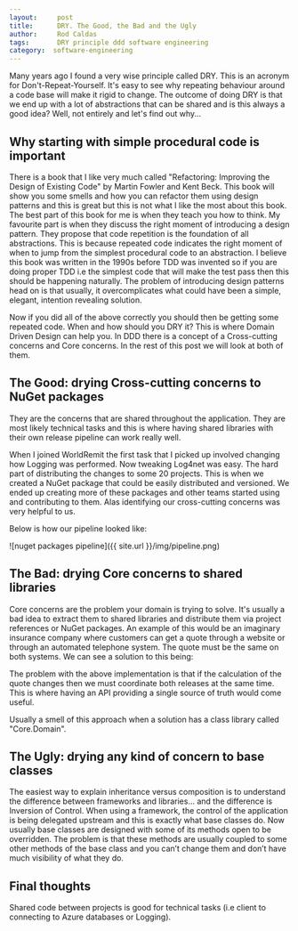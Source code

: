 ```yaml
---
layout:     post
title:      DRY. The Good, the Bad and the Ugly
author:     Rod Caldas
tags: 		DRY principle ddd software engineering
category:  software-engineering
---
```

<!-- Start Writing Below in Markdown -->

Many years ago I found a very wise principle called DRY. This is an acronym for Don't-Repeat-Yourself. It's easy to see why repeating behaviour around a code base will make it rigid to change. The outcome of doing DRY is that we end up with a lot of abstractions that can be shared and is this always a good idea? Well, not entirely and let's find out why...

## Why starting with simple procedural code is important

There is a book that I like very much called "Refactoring: Improving the Design of Existing Code" by Martin Fowler and Kent Beck. This book will show you some smells and how you can refactor them using design patterns and this is great but this is not what I like the most about this book. The best part of this book for me is when they teach you how to think. My favourite part is when they discuss the right moment of introducing a design pattern. They propose that code repetition is the foundation of all abstractions. This is because repeated code indicates the right moment of when to jump from the simplest procedural code to an abstraction. I believe this book was written in the 1990s before TDD was invented so if you are doing proper TDD i.e the simplest code that will make the test pass then this should be happening naturally. The problem of introducing design patterns head on is that usually, it overcomplicates what could have been a simple, elegant, intention revealing solution.

Now if you did all of the above correctly you should then be getting some repeated code. When and how should you DRY it? This is where Domain Driven Design can help you. In DDD there is a concept of a Cross-cutting concerns and Core concerns. In the rest of this post we will look at both of them.

## The Good: drying Cross-cutting concerns to NuGet packages

They are the concerns that are shared throughout the application. They are most likely technical tasks and this is where having shared libraries with their own release pipeline can work really well.

When I joined WorldRemit the first task that I picked up involved changing how Logging was performed. Now tweaking Log4net was easy. The hard part of distributing the changes to some 20 projects. This is when we created a NuGet package that could be easily distributed and versioned. We ended up creating more of these packages and other teams started using and contributing to them. Alas identifying our cross-cutting concerns was very helpful to us.

Below is how our pipeline looked like:

![nuget packages pipeline]({{ site.url }}/img/pipeline.png)

## The Bad: drying Core concerns to shared libraries

Core concerns are the problem your domain is trying to solve. It's usually a bad idea to extract them to shared libraries and distribute them via project references or NuGet packages. An example of this would be an imaginary insurance company where customers can get a quote through a website or through an automated telephone system. The quote must be the same on both systems. We can see a solution to this being:

The problem with the above implementation is that if the calculation of the quote changes then we must coordinate both releases at the same time. This is where having an API providing a single source of truth would come useful.

Usually a smell of this approach when a solution has a class library called "Core.Domain".

## The Ugly: drying any kind of concern to base classes

The easiest way to explain inheritance versus composition is to understand the difference between frameworks and libraries... and the difference is Inversion of Control. When using a framework, the control of the application is being delegated upstream and this is exactly what base classes do. Now usually base classes are designed with some of its methods open to be overridden. The problem is that these methods are usually coupled to some other methods of the base class and you can’t change them and don’t have much visibility of what they do.


## Final thoughts

Shared code between projects is good for technical tasks (i.e client to connecting to Azure databases or Logging). 
